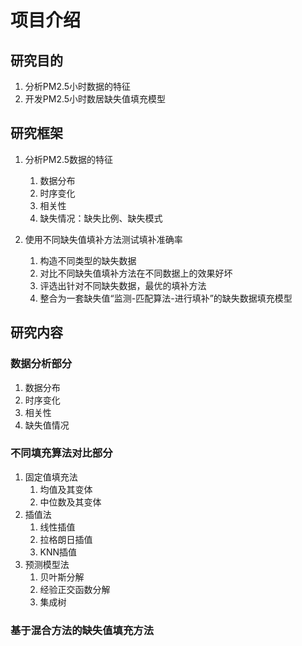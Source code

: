 # 项目介绍
## 研究目的
1. 分析PM2.5小时数据的特征
2. 开发PM2.5小时数居缺失值填充模型

## 研究框架
1. 分析PM2.5数据的特征
	1. 数据分布
	2. 时序变化
	3. 相关性
	4. 缺失情况：缺失比例、缺失模式

2. 使用不同缺失值填补方法测试填补准确率
	1. 构造不同类型的缺失数据
	2. 对比不同缺失值填补方法在不同数据上的效果好坏
	3. 评选出针对不同缺失数据，最优的填补方法
	4. 整合为一套缺失值“监测-匹配算法-进行填补”的缺失数据填充模型

## 研究内容

### 数据分析部分
1. 数据分布
2. 时序变化
3. 相关性
4. 缺失值情况

### 不同填充算法对比部分
1. 固定值填充法
   1. 均值及其变体
   2. 中位数及其变体
2. 插值法
   1. 线性插值
   2. 拉格朗日插值
   3. KNN插值
3. 预测模型法
   1. 贝叶斯分解
   2. 经验正交函数分解
   3. 集成树

### 基于混合方法的缺失值填充方法